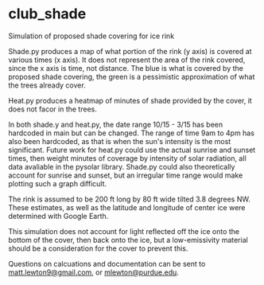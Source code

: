# club_shade
Simulation of proposed shade covering for ice rink

Shade.py produces a map of what portion of the rink (y axis) is covered at various times (x axis). It does not represent the area of the rink covered, since the x axis is time, not distance. The blue is what is covered by the proposed shade covering, the green is a pessimistic approximation of what the trees already cover.

Heat.py produces a heatmap of minutes of shade provided by the cover, it does not facor in the trees.

In both shade.y and heat.py, the date range 10/15 - 3/15 has been hardcoded in main but can be changed. The range of time 9am to 4pm has also been hardcoded, as that is when the sun's intensity is the most significant. Future work for heat.py could use the actual sunrise and sunset times, then weight minutes of coverage by intensity of solar radiation, all data avaliable in the pysolar library. Shade.py could also theoretically account for sunrise and sunset, but an irregular time range would make plotting such a graph difficult.

The rink is assumed to be 200 ft long by 80 ft wide tilted 3.8 degrees NW. These estimates, as well as the latitude and longitude of center ice  were determined with Google Earth.

This simulation does not account for light reflected off the ice onto the bottom of the cover, then back onto the ice, but a low-emissivity material should be a consideration for the cover to prevent this.

Questions on calcuations and documentation can be sent to matt.lewton9@gmail.com, or mlewton@purdue.edu.
